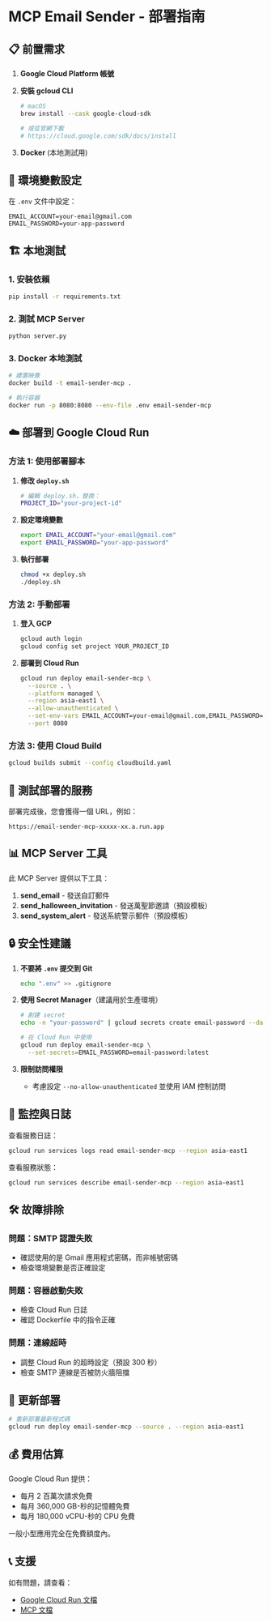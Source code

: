# MCP Email Sender - 部署指南

## 📋 前置需求

1. **Google Cloud Platform 帳號**
2. **安裝 gcloud CLI**
   ```bash
   # macOS
   brew install --cask google-cloud-sdk
   
   # 或從官網下載
   # https://cloud.google.com/sdk/docs/install
   ```

3. **Docker** (本地測試用)

## 🔐 環境變數設定

在 `.env` 文件中設定：
```env
EMAIL_ACCOUNT=your-email@gmail.com
EMAIL_PASSWORD=your-app-password
```

## 🏗️ 本地測試

### 1. 安裝依賴
```bash
pip install -r requirements.txt
```

### 2. 測試 MCP Server
```bash
python server.py
```

### 3. Docker 本地測試
```bash
# 建置映像
docker build -t email-sender-mcp .

# 執行容器
docker run -p 8080:8080 --env-file .env email-sender-mcp
```

## ☁️ 部署到 Google Cloud Run

### 方法 1: 使用部署腳本

1. **修改 `deploy.sh`**
   ```bash
   # 編輯 deploy.sh，替換：
   PROJECT_ID="your-project-id"
   ```

2. **設定環境變數**
   ```bash
   export EMAIL_ACCOUNT="your-email@gmail.com"
   export EMAIL_PASSWORD="your-app-password"
   ```

3. **執行部署**
   ```bash
   chmod +x deploy.sh
   ./deploy.sh
   ```

### 方法 2: 手動部署

1. **登入 GCP**
   ```bash
   gcloud auth login
   gcloud config set project YOUR_PROJECT_ID
   ```

2. **部署到 Cloud Run**
   ```bash
   gcloud run deploy email-sender-mcp \
     --source . \
     --platform managed \
     --region asia-east1 \
     --allow-unauthenticated \
     --set-env-vars EMAIL_ACCOUNT=your-email@gmail.com,EMAIL_PASSWORD=your-password \
     --port 8080
   ```

### 方法 3: 使用 Cloud Build

```bash
gcloud builds submit --config cloudbuild.yaml
```

## 🧪 測試部署的服務

部署完成後，您會獲得一個 URL，例如：
```
https://email-sender-mcp-xxxxx-xx.a.run.app
```

## 📊 MCP Server 工具

此 MCP Server 提供以下工具：

1. **send_email** - 發送自訂郵件
2. **send_halloween_invitation** - 發送萬聖節邀請（預設模板）
3. **send_system_alert** - 發送系統警示郵件（預設模板）

## 🔒 安全性建議

1. **不要將 `.env` 提交到 Git**
   ```bash
   echo ".env" >> .gitignore
   ```

2. **使用 Secret Manager**（建議用於生產環境）
   ```bash
   # 創建 secret
   echo -n "your-password" | gcloud secrets create email-password --data-file=-
   
   # 在 Cloud Run 中使用
   gcloud run deploy email-sender-mcp \
     --set-secrets=EMAIL_PASSWORD=email-password:latest
   ```

3. **限制訪問權限**
   - 考慮設定 `--no-allow-unauthenticated` 並使用 IAM 控制訪問

## 📝 監控與日誌

查看服務日誌：
```bash
gcloud run services logs read email-sender-mcp --region asia-east1
```

查看服務狀態：
```bash
gcloud run services describe email-sender-mcp --region asia-east1
```

## 🛠️ 故障排除

### 問題：SMTP 認證失敗
- 確認使用的是 Gmail 應用程式密碼，而非帳號密碼
- 檢查環境變數是否正確設定

### 問題：容器啟動失敗
- 檢查 Cloud Run 日誌
- 確認 Dockerfile 中的指令正確

### 問題：連線超時
- 調整 Cloud Run 的超時設定（預設 300 秒）
- 檢查 SMTP 連線是否被防火牆阻擋

## 🔄 更新部署

```bash
# 重新部署最新程式碼
gcloud run deploy email-sender-mcp --source . --region asia-east1
```

## 💰 費用估算

Google Cloud Run 提供：
- 每月 2 百萬次請求免費
- 每月 360,000 GB-秒的記憶體免費
- 每月 180,000 vCPU-秒的 CPU 免費

一般小型應用完全在免費額度內。

## 📞 支援

如有問題，請查看：
- [Google Cloud Run 文檔](https://cloud.google.com/run/docs)
- [MCP 文檔](https://modelcontextprotocol.io/)
